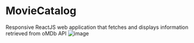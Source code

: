 # MovieCatalog
Responsive ReactJS web application that fetches and displays information retrieved from oMDb API
![image](https://user-images.githubusercontent.com/87504885/222039472-78933523-e722-421e-a609-e619200421f2.png)
